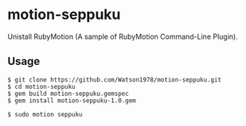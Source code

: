 # motion-seppuku

Unistall RubyMotion (A sample of RubyMotion Command-Line Plugin).

## Usage
```
$ git clone https://github.com/Watson1978/motion-seppuku.git
$ cd motion-seppuku
$ gem build motion-seppuku.gemspec
$ gem install motion-seppuku-1.0.gem

$ sudo motion seppuku
```
